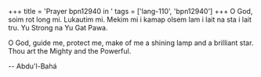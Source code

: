 +++
title = 'Prayer bpn12940 in '
tags = ['lang-110', 'bpn12940']
+++
O God, soim rot long mi.  Lukautim mi.  Mekim mi i kamap olsem lam i lait na sta i lait tru.  Yu Strong na Yu Gat Pawa. 

O God, guide me, protect me, make of me a shining lamp and a brilliant star.  Thou art the Mighty and the Powerful.

-- Abdu'l-Bahá
